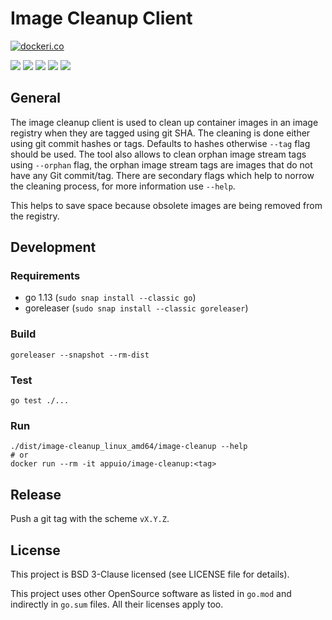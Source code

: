 # Image Cleanup Client

[![dockeri.co](https://dockeri.co/image/appuio/image-cleanup)](https://hub.docker.com/r/appuio/image-cleanup)

![](https://img.shields.io/github/workflow/status/appuio/image-cleanup/Release)
![](https://img.shields.io/github/v/release/appuio/image-cleanup?include_prereleases)
![](https://img.shields.io/github/issues-raw/appuio/image-cleanup)
![](https://img.shields.io/github/issues-pr-raw/appuio/image-cleanup)
![](https://img.shields.io/github/license/appuio/image-cleanup)

## General

The image cleanup client is used to clean up container images in an image registry when they are tagged using git SHA. The cleaning is done either using git commit hashes or tags. Defaults to hashes otherwise ```--tag``` flag should be used. The tool also allows to clean orphan image stream tags using ```--orphan``` flag, the orphan image stream tags are images that do not have any Git commit/tag. There are secondary flags which help to norrow the cleaning process, for more information use ```--help```.

This helps to save space because obsolete images are being removed from the registry.

## Development

### Requirements

* go 1.13 (`sudo snap install --classic go`)
* goreleaser (`sudo snap install --classic goreleaser`)

### Build

```
goreleaser --snapshot --rm-dist
```

### Test

```
go test ./...
```

### Run
```
./dist/image-cleanup_linux_amd64/image-cleanup --help
# or
docker run --rm -it appuio/image-cleanup:<tag>
```

## Release

Push a git tag with the scheme `vX.Y.Z`.

## License

This project is BSD 3-Clause licensed (see LICENSE file for details).

This project uses other OpenSource software as listed in `go.mod` and indirectly in `go.sum` files. All their licenses apply too.
